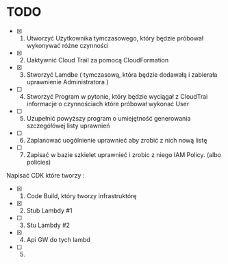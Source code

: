 # TODO

- [x] 1. Utworzyć Użytkownika tymczasowego, który będzie próbował wykonywać różne czynności
- [x] 2. Uaktywnić Cloud Trail za pomocą CloudFormation
- [x] 3. Stworzyć Lamdbe ( tymczasową, która będzie dodawałą i zabierała uprawnienie Administratora )
- [ ] 4. Stworzyć Program w pytonie, który będzie wyciągał z CloudTrai informacje o czynnościach które próbował wykonać User
- [ ] 5. Uzupełnić powyższy program o umiejętność generowania szczegółówej listy uprawnień
- [ ] 6. Zaplanować uogólnienie uprawnieć aby zrobić z nich nową listę
- [ ] 7. Zapisać w bazie szkielet uprawnieć i zrobic z niego IAM Policy. (albo policies)

Napisać CDK które tworzy :
- [x] 1. Code Build, który tworzy infrastruktórę
- [x] 2. Stub Lambdy #1
- [ ] 3. Stu Lambdy #2
- [x] 4. Api GW do tych lambd
- [ ] 5. 
